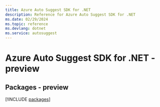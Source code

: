 ```yaml
---
title: Azure Auto Suggest SDK for .NET
description: Reference for Azure Auto Suggest SDK for .NET
ms.date: 02/29/2024
ms.topic: reference
ms.devlang: dotnet
ms.service: autosuggest
---
```

# Azure Auto Suggest SDK for .NET - preview
## Packages - preview
[!INCLUDE [packages](auto-suggest-index.md)]